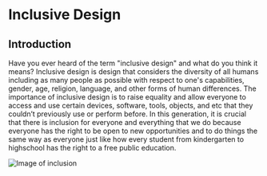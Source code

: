 
# Inclusive Design #
## Introduction ##

  Have you ever heard of the term "inclusive design" and what do you think it means? Inclusive design is design that considers the diversity of all humans including as many people as possible with respect to one's capabilities, gender, age, religion, language, and other forms of human differences. The importance of inclusive design is to raise equality and allow everyone to access and use certain devices, software, tools, objects, and etc that they couldn’t previously use or perform before. In this generation, it is crucial that there is inclusion for everyone and everything that we do because everyone has the right to be open to new opportunities and to do things the same way as everyone just like how every student from kindergarten to highschool has the right to a free public education. 

![Image of inclusion](https://cdn.pixabay.com/photo/2014/08/15/00/55/group-418449_960_720.jpg)
